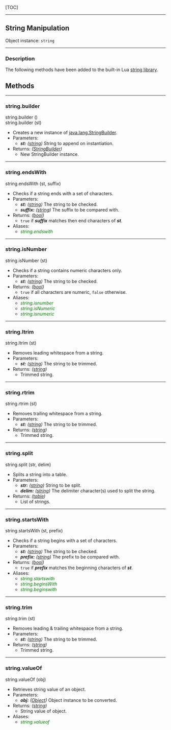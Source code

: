 
[TOC]

---
## String Manipulation

Object instance: `string`

---
### Description

The following methods have been added to the built-in Lua
[string library](https://www.lua.org/manual/5.3/manual.html#6.4).

## Methods

---
### string.builder
<div class="function">
    string.builder <span class="params">()</span>
</div>
<div class="function">
    string.builder <span class="params">(st)</span>
</div>

- Creates a new instance of [java.lang.StringBuilder][].
- Parameters:
    - ___st:__ ([string][LuaString])_ String to append on instantiation.
- Returns: _([StringBuilder][java.lang.StringBuilder])_
    - New StringBuilder instance.

---
### string.endsWith
<div class="function">
    string.endsWith <span class="params">(st, suffix)</span>
</div>

- Checks if a string ends with a set of characters.
- Parameters:
    - ___st:__ ([string][LuaString])_ The string to be checked.
    - ___suffix:__ ([string][LuaString])_ The suffix to be compared with.
- Returns: _([bool][LuaBoolean])_
    - `true` if ___suffix___ matches then end characters of ___st___.
- Aliases:
    - <span style="color:green; font-style:italic;">string.endswith</span>

---
### string.isNumber
<div class="function">
    string.isNumber <span class="params">(st)</span>
</div>

- Checks if a string contains numeric characters only.
- Parameters:
    - ___st:__ ([string][LuaString])_ The string to be checked.
- Returns: _([bool][LuaBoolean])_
    - `true` if all characters are numeric, `false` otherwise.
- Aliases:
    - <span style="color:green; font-style:italic;">string.isnumber</span>
    - <span style="color:green; font-style:italic;">string.isNumeric</span>
    - <span style="color:green; font-style:italic;">string.isnumeric</span>

---
### string.ltrim
<div class="function">
    string.ltrim <span class="params">(st)</span>
</div>

- Removes leading whitespace from a string.
- Parameters:
    - ___st:__ ([string][LuaString])_ The string to be trimmed.
- Returns: _([string][LuaString])_
    - Trimmed string.

---
### string.rtrim
<div class="function">
    string.rtrim <span class="params">(st)</span>
</div>

- Removes trailing whitespace from a string.
- Parameters:
    - ___st:__ ([string][LuaString])_ The string to be trimmed.
- Returns: _([string][LuaString])_
    - Trimmed string.

---
### string.split
<div class="function">
    string.split <span class="params">(str, delim)</span>
</div>

- Splits a string into a table.
- Parameters:
    - ___str:__ ([string][LuaString])_ String to be split.
    - ___delim:__ ([string][LuaString])_ The delimiter character(s) used to split the string.
- Returns: _([table][LuaTable])_
    - List of strings.

---
### string.startsWith
<div class="function">
    string.startsWith <span class="params">(st, prefix)</span>
</div>

- Checks if a string begins with a set of characters.
- Parameters:
    - ___st:__ ([string][LuaString])_ The string to be checked.
    - ___prefix:__ ([string][LuaString])_ The prefix to be compared with.
- Returns: _([bool][LuaBoolean])_
    - `true` if ___prefix___ matches the beginning characters of ___st___.
- Aliases:
    - <span style="color:green; font-style:italic;">string.startswith</span>
    - <span style="color:green; font-style:italic;">string.beginsWith</span>
    - <span style="color:green; font-style:italic;">string.beginswith</span>

---
### string.trim
<div class="function">
    string.trim <span class="params">(st)</span>
</div>

- Removes leading &amp; trailing whitespace from a string.
- Parameters:
    - ___st:__ ([string][LuaString])_ The string to be trimmed.
- Returns: _([string][LuaString])_
    - Trimmed string.

---
### string.valueOf
<div class="function">
    string.valueOf <span class="params">(obj)</span>
</div>

- Retrieves string value of an object.
- Parameters:
    - ___obj:__ ([Object][java.lang.Object])_ Object instance to be converted.
- Returns: _([string][LuaString])_
    - String value of object.
- Aliases:
    - <span style="color:green; font-style:italic;">string.valueof</span>


[java.lang.StringBuilder]: https://docs.oracle.com/en/java/javase/11/docs/api/java.base/java/lang/StringBuilder.html
[java.lang.Object]: https://docs.oracle.com/en/java/javase/11/docs/api/java.base/java/lang/Object.html

[LuaBoolean]: http://luaj.org/luaj/3.0/api/org/luaj/vm2/LuaBoolean.html
[LuaString]: http://luaj.org/luaj/3.0/api/org/luaj/vm2/LuaString.html
[LuaTable]: http://luaj.org/luaj/3.0/api/org/luaj/vm2/LuaTable.html

